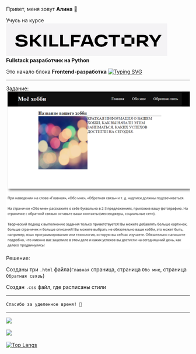
Привет, меня зовут **Алина** 👋

Учусь на курсе ![logo_sf](img/logo_sf.png) 
**Fullstack разработчик на Python**
 

Это начало блока **Frontend-разработка**
[![Typing SVG](https://readme-typing-svg.herokuapp.com?font=Fira+Code&pause=1000&color=F71536&width=435&lines=+%D0%92%D1%91%D1%80%D1%81%D1%82%D0%BA%D0%B0+%D0%B8+%D1%84%D1%80%D0%BE%D0%BD%D1%82%D0%B5%D0%BD%D0%B4-%D1%80%D0%B0%D0%B7%D1%80%D0%B0%D0%B1%D0%BE%D1%82%D0%BA%D0%B0+%D0%BD%D0%B0+JS+;%D0%9C%D0%BE%D0%B4%D1%83%D0%BB%D1%8C+E1.+%D0%97%D0%BD%D0%B0%D0%BA%D0%BE%D0%BC%D1%81%D1%82%D0%B2%D0%BE+%D1%81+Web)](https://git.io/typing-svg)

---
Задание:
![task](img/task.png)

Решение:

Созданы три ````.html```` файла(````Главная```` страница, страница ````Обо мне````, страница ````Обратная связь````)

Создан ````.css```` файл, где расписаны стили

----
```` Спасибо за уделенное время! 🙏 ````

___

![](https://github-profile-summary-cards.vercel.app/api/cards/profile-details?username=Nimalia&theme=solarized_dark)


![](https://komarev.com/ghpvc/?username=Nimalia)

[![Top Langs](https://github-readme-stats.vercel.app/api/top-langs/?username=anuraghazra)](https://github.com/anuraghazra/github-readme-stats)